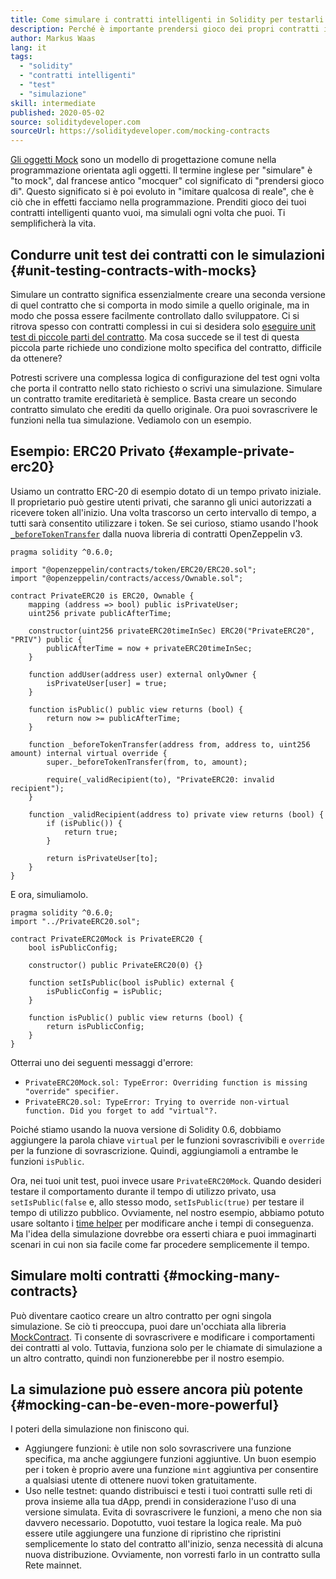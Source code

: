 ```yaml
---
title: Come simulare i contratti intelligenti in Solidity per testarli
description: Perché è importante prendersi gioco dei propri contratti in fase di test
author: Markus Waas
lang: it
tags:
  - "solidity"
  - "contratti intelligenti"
  - "test"
  - "simulazione"
skill: intermediate
published: 2020-05-02
source: soliditydeveloper.com
sourceUrl: https://soliditydeveloper.com/mocking-contracts
---
```


[Gli oggetti Mock](https://wikipedia.org/wiki/Mock_object) sono un modello di progettazione comune nella programmazione orientata agli oggetti. Il termine inglese per "simulare" è "to mock", dal francese antico "mocquer" col significato di "prendersi gioco di". Questo significato si è poi evoluto in "imitare qualcosa di reale", che è ciò che in effetti facciamo nella programmazione. Prenditi gioco dei tuoi contratti intelligenti quanto vuoi, ma simulali ogni volta che puoi. Ti semplificherà la vita.

## Condurre unit test dei contratti con le simulazioni {#unit-testing-contracts-with-mocks}

Simulare un contratto significa essenzialmente creare una seconda versione di quel contratto che si comporta in modo simile a quello originale, ma in modo che possa essere facilmente controllato dallo sviluppatore. Ci si ritrova spesso con contratti complessi in cui si desidera solo [eseguire unit test di piccole parti del contratto](/developers/docs/smart-contracts/testing/). Ma cosa succede se il test di questa piccola parte richiede uno condizione molto specifica del contratto, difficile da ottenere?

Potresti scrivere una complessa logica di configurazione del test ogni volta che porta il contratto nello stato richiesto o scrivi una simulazione. Simulare un contratto tramite ereditarietà è semplice. Basta creare un secondo contratto simulato che erediti da quello originale. Ora puoi sovrascrivere le funzioni nella tua simulazione. Vediamolo con un esempio.

## Esempio: ERC20 Privato {#example-private-erc20}

Usiamo un contratto ERC-20 di esempio dotato di un tempo privato iniziale. Il proprietario può gestire utenti privati, che saranno gli unici autorizzati a ricevere token all'inizio. Una volta trascorso un certo intervallo di tempo, a tutti sarà consentito utilizzare i token. Se sei curioso, stiamo usando l'hook [`_beforeTokenTransfer`](https://docs.openzeppelin.com/contracts/3.x/extending-contracts#using-hooks) dalla nuova libreria di contratti OpenZeppelin v3.

```solidity
pragma solidity ^0.6.0;

import "@openzeppelin/contracts/token/ERC20/ERC20.sol";
import "@openzeppelin/contracts/access/Ownable.sol";

contract PrivateERC20 is ERC20, Ownable {
    mapping (address => bool) public isPrivateUser;
    uint256 private publicAfterTime;

    constructor(uint256 privateERC20timeInSec) ERC20("PrivateERC20", "PRIV") public {
        publicAfterTime = now + privateERC20timeInSec;
    }

    function addUser(address user) external onlyOwner {
        isPrivateUser[user] = true;
    }

    function isPublic() public view returns (bool) {
        return now >= publicAfterTime;
    }

    function _beforeTokenTransfer(address from, address to, uint256 amount) internal virtual override {
        super._beforeTokenTransfer(from, to, amount);

        require(_validRecipient(to), "PrivateERC20: invalid recipient");
    }

    function _validRecipient(address to) private view returns (bool) {
        if (isPublic()) {
            return true;
        }

        return isPrivateUser[to];
    }
}
```

E ora, simuliamolo.

```solidity
pragma solidity ^0.6.0;
import "../PrivateERC20.sol";

contract PrivateERC20Mock is PrivateERC20 {
    bool isPublicConfig;

    constructor() public PrivateERC20(0) {}

    function setIsPublic(bool isPublic) external {
        isPublicConfig = isPublic;
    }

    function isPublic() public view returns (bool) {
        return isPublicConfig;
    }
}
```

Otterrai uno dei seguenti messaggi d'errore:

- `PrivateERC20Mock.sol: TypeError: Overriding function is missing "override" specifier.`
- `PrivateERC20.sol: TypeError: Trying to override non-virtual function. Did you forget to add "virtual"?.`

Poiché stiamo usando la nuova versione di Solidity 0.6, dobbiamo aggiungere la parola chiave `virtual` per le funzioni sovrascrivibili e `override` per la funzione di sovrascrizione. Quindi, aggiungiamoli a entrambe le funzioni `isPublic`.

Ora, nei tuoi unit test, puoi invece usare `PrivateERC20Mock`. Quando desideri testare il comportamento durante il tempo di utilizzo privato, usa `setIsPublic(false` e, allo stesso modo, `setIsPublic(true)` per testare il tempo di utilizzo pubblico. Ovviamente, nel nostro esempio, abbiamo potuto usare soltanto i [time helper](https://docs.openzeppelin.com/test-helpers/0.5/api#increase) per modificare anche i tempi di conseguenza. Ma l'idea della simulazione dovrebbe ora esserti chiara e puoi immaginarti scenari in cui non sia facile come far procedere semplicemente il tempo.

## Simulare molti contratti {#mocking-many-contracts}

Può diventare caotico creare un altro contratto per ogni singola simulazione. Se ciò ti preoccupa, puoi dare un'occhiata alla libreria [MockContract](https://github.com/gnosis/mock-contract). Ti consente di sovrascrivere e modificare i comportamenti dei contratti al volo. Tuttavia, funziona solo per le chiamate di simulazione a un altro contratto, quindi non funzionerebbe per il nostro esempio.

## La simulazione può essere ancora più potente {#mocking-can-be-even-more-powerful}

I poteri della simulazione non finiscono qui.

- Aggiungere funzioni: è utile non solo sovrascrivere una funzione specifica, ma anche aggiungere funzioni aggiuntive. Un buon esempio per i token è proprio avere una funzione `mint` aggiuntiva per consentire a qualsiasi utente di ottenere nuovi token gratuitamente.
- Uso nelle testnet: quando distribuisci e testi i tuoi contratti sulle reti di prova insieme alla tua dApp, prendi in considerazione l'uso di una versione simulata. Evita di sovrascrivere le funzioni, a meno che non sia davvero necessario. Dopotutto, vuoi testare la logica reale. Ma può essere utile aggiungere una funzione di ripristino che ripristini semplicemente lo stato del contratto all'inizio, senza necessità di alcuna nuova distribuzione. Ovviamente, non vorresti farlo in un contratto sulla Rete mainnet.

